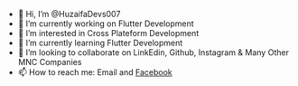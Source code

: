 - 👋 Hi, I’m @HuzaifaDevs007
- 🔭 I’m currently working on Flutter Development
- 👀 I’m interested in Cross Plateform Development
- 🌱 I’m currently learning Flutter Development
- 💞️ I’m looking to collaborate on LinkEdin, Github, Instagram & Many Other MNC Companies
- 📫 How to reach me: Email and [Facebook]([https://www.facebook.com/huzaifa.kathi.14)

